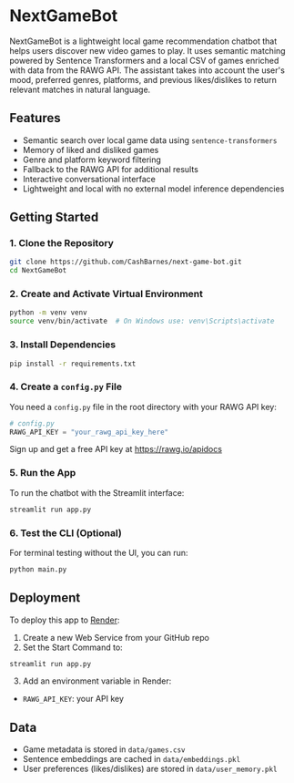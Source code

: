 # NextGameBot

NextGameBot is a lightweight local game recommendation chatbot that helps users discover new video games to play. It uses semantic matching powered by Sentence Transformers and a local CSV of games enriched with data from the RAWG API. The assistant takes into account the user's mood, preferred genres, platforms, and previous likes/dislikes to return relevant matches in natural language.

## Features

- Semantic search over local game data using `sentence-transformers`
- Memory of liked and disliked games
- Genre and platform keyword filtering
- Fallback to the RAWG API for additional results
- Interactive conversational interface
- Lightweight and local with no external model inference dependencies

## Getting Started

### 1. Clone the Repository

```bash
git clone https://github.com/CashBarnes/next-game-bot.git
cd NextGameBot
```

### 2. Create and Activate Virtual Environment

```bash
python -m venv venv
source venv/bin/activate  # On Windows use: venv\Scripts\activate
```

### 3. Install Dependencies

```bash
pip install -r requirements.txt
```

### 4. Create a `config.py` File

You need a `config.py` file in the root directory with your RAWG API key:

```python
# config.py
RAWG_API_KEY = "your_rawg_api_key_here"
```

Sign up and get a free API key at https://rawg.io/apidocs

### 5. Run the App

To run the chatbot with the Streamlit interface:

```bash
streamlit run app.py
```

### 6. Test the CLI (Optional)

For terminal testing without the UI, you can run:

```bash
python main.py
```

## Deployment

To deploy this app to [Render](https://render.com/):

1. Create a new Web Service from your GitHub repo
2. Set the Start Command to:

```bash
streamlit run app.py
```

3. Add an environment variable in Render:

- `RAWG_API_KEY`: your API key


## Data

- Game metadata is stored in `data/games.csv`
- Sentence embeddings are cached in `data/embeddings.pkl`
- User preferences (likes/dislikes) are stored in `data/user_memory.pkl`

